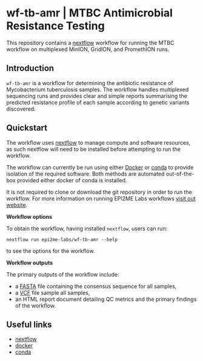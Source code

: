 # wf-tb-amr | MTBC Antimicrobial Resistance Testing

This repository contains a [nextflow](https://www.nextflow.io/) workflow for
running the MTBC workflow on multiplexed MinION, GridION, and
PromethION runs.
## Introduction

`wf-tb-amr` is a workflow for determining the antibiotic resistance of
Mycobacterium tuberculosis samples. The workflow handles multiplexed sequencing
runs and provides clear and simple reports summarising the predicted resistance
profile of each sample according to genetic variants discovered.
## Quickstart

The workflow uses [nextflow](https://www.nextflow.io/) to manage compute and
software resources, as such nextflow will need to be installed before attempting
to run the workflow.

The workflow can currently be run using either
[Docker](https://www.docker.com/products/docker-desktop) or
[conda](https://docs.conda.io/en/latest/miniconda.html) to provide isolation of
the required software. Both methods are automated out-of-the-box provided
either docker of conda is installed.

It is not required to clone or download the git repository in order to run the workflow.
For more information on running EPI2ME Labs workflows [visit out website](https://labs.epi2me.io/wfindex).

**Workflow options**

To obtain the workflow, having installed `nextflow`, users can run:

```
nextflow run epi2me-labs/wf-tb-amr --help
```

to see the options for the workflow.

**Workflow outputs**

The primary outputs of the workflow include:

* a [FASTA](https://en.wikipedia.org/wiki/FASTA) file containing the consensus sequence for all samples,
* a [VCF](https://en.wikipedia.org/wiki/Variant_Call_Format) file sample all samples,
* an HTML report document detailing QC metrics and the primary findings of the workflow.
## Useful links

* [nextflow](https://www.nextflow.io/)
* [docker](https://www.docker.com/products/docker-desktop)
* [conda](https://docs.conda.io/en/latest/miniconda.html)
